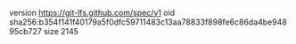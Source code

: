version https://git-lfs.github.com/spec/v1
oid sha256:b354f141f40179a5f0dfc59711483c13aa78833f898fe6c86da4be94895cb727
size 2145
